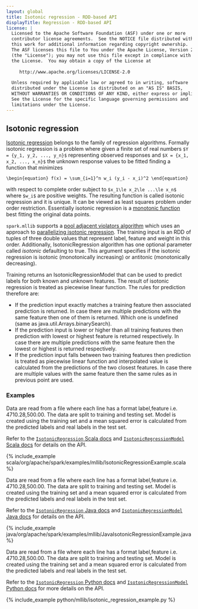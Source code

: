 ```yaml
---
layout: global
title: Isotonic regression - RDD-based API
displayTitle: Regression - RDD-based API
license: |
  Licensed to the Apache Software Foundation (ASF) under one or more
  contributor license agreements.  See the NOTICE file distributed with
  this work for additional information regarding copyright ownership.
  The ASF licenses this file to You under the Apache License, Version 2.0
  (the "License"); you may not use this file except in compliance with
  the License.  You may obtain a copy of the License at
 
     http://www.apache.org/licenses/LICENSE-2.0
 
  Unless required by applicable law or agreed to in writing, software
  distributed under the License is distributed on an "AS IS" BASIS,
  WITHOUT WARRANTIES OR CONDITIONS OF ANY KIND, either express or implied.
  See the License for the specific language governing permissions and
  limitations under the License.
---
```


## Isotonic regression
[Isotonic regression](http://en.wikipedia.org/wiki/Isotonic_regression)
belongs to the family of regression algorithms. Formally isotonic regression is a problem where
given a finite set of real numbers `$Y = {y_1, y_2, ..., y_n}$` representing observed responses
and `$X = {x_1, x_2, ..., x_n}$` the unknown response values to be fitted
finding a function that minimizes

`\begin{equation}
  f(x) = \sum_{i=1}^n w_i (y_i - x_i)^2
\end{equation}`

with respect to complete order subject to
`$x_1\le x_2\le ...\le x_n$` where `$w_i$` are positive weights.
The resulting function is called isotonic regression and it is unique.
It can be viewed as least squares problem under order restriction.
Essentially isotonic regression is a
[monotonic function](http://en.wikipedia.org/wiki/Monotonic_function)
best fitting the original data points.

`spark.mllib` supports a
[pool adjacent violators algorithm](https://doi.org/10.1198/TECH.2010.10111)
which uses an approach to
[parallelizing isotonic regression](https://doi.org/10.1007/978-3-642-99789-1_10).
The training input is an RDD of tuples of three double values that represent
label, feature and weight in this order. Additionally, IsotonicRegression algorithm has one
optional parameter called $isotonic$ defaulting to true.
This argument specifies if the isotonic regression is
isotonic (monotonically increasing) or antitonic (monotonically decreasing).

Training returns an IsotonicRegressionModel that can be used to predict
labels for both known and unknown features. The result of isotonic regression
is treated as piecewise linear function. The rules for prediction therefore are:

* If the prediction input exactly matches a training feature
  then associated prediction is returned. In case there are multiple predictions with the same
  feature then one of them is returned. Which one is undefined
  (same as java.util.Arrays.binarySearch).
* If the prediction input is lower or higher than all training features
  then prediction with lowest or highest feature is returned respectively.
  In case there are multiple predictions with the same feature
  then the lowest or highest is returned respectively.
* If the prediction input falls between two training features then prediction is treated
  as piecewise linear function and interpolated value is calculated from the
  predictions of the two closest features. In case there are multiple values
  with the same feature then the same rules as in previous point are used.

### Examples

<div class="codetabs">
<div data-lang="scala" markdown="1">
Data are read from a file where each line has a format label,feature
i.e. 4710.28,500.00. The data are split to training and testing set.
Model is created using the training set and a mean squared error is calculated from the predicted
labels and real labels in the test set.

Refer to the [`IsotonicRegression` Scala docs](api/scala/org/apache/spark/mllib/regression/IsotonicRegression.html) and [`IsotonicRegressionModel` Scala docs](api/scala/org/apache/spark/mllib/regression/IsotonicRegressionModel.html) for details on the API.

{% include_example scala/org/apache/spark/examples/mllib/IsotonicRegressionExample.scala %}
</div>
<div data-lang="java" markdown="1">
Data are read from a file where each line has a format label,feature
i.e. 4710.28,500.00. The data are split to training and testing set.
Model is created using the training set and a mean squared error is calculated from the predicted
labels and real labels in the test set.

Refer to the [`IsotonicRegression` Java docs](api/java/org/apache/spark/mllib/regression/IsotonicRegression.html) and [`IsotonicRegressionModel` Java docs](api/java/org/apache/spark/mllib/regression/IsotonicRegressionModel.html) for details on the API.

{% include_example java/org/apache/spark/examples/mllib/JavaIsotonicRegressionExample.java %}
</div>
<div data-lang="python" markdown="1">
Data are read from a file where each line has a format label,feature
i.e. 4710.28,500.00. The data are split to training and testing set.
Model is created using the training set and a mean squared error is calculated from the predicted
labels and real labels in the test set.

Refer to the [`IsotonicRegression` Python docs](api/python/pyspark.mllib.html#pyspark.mllib.regression.IsotonicRegression) and [`IsotonicRegressionModel` Python docs](api/python/pyspark.mllib.html#pyspark.mllib.regression.IsotonicRegressionModel) for more details on the API.

{% include_example python/mllib/isotonic_regression_example.py %}
</div>
</div>
